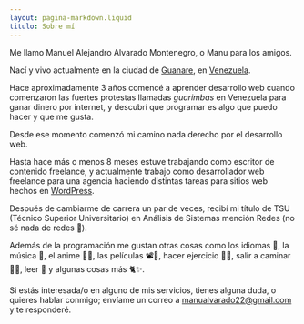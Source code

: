 ```yaml
---
layout: pagina-markdown.liquid
titulo: Sobre mí
---
```

Me llamo Manuel Alejandro Alvarado Montenegro, o Manu para los amigos.

Nací y vivo actualmente en la ciudad de [Guanare](https://es.wikipedia.org/wiki/Guanare), en [Venezuela](https://es.wikipedia.org/wiki/Venezuela).

Hace aproximadamente 3 años comencé a aprender desarrollo web cuando comenzaron las fuertes protestas llamadas *guarimbas* en Venezuela para ganar dinero por internet, y descubrí que programar es algo que puedo hacer y que me gusta.

Desde ese momento comenzó mi camino nada derecho por el desarrollo web.

Hasta hace más o menos 8 meses estuve trabajando como escritor de contenido freelance, y actualmente trabajo como desarrollador web freelance para una agencia haciendo distintas tareas para sitios web hechos en [WordPress](https://ve.wordpress.org/).

Después de cambiarme de carrera un par de veces, recibí mi título de TSU (Técnico Superior Universitario) en Análisis de Sistemas mención Redes (no sé nada de redes 😬).

Además de la programación me gustan otras cosas como los idiomas 🎌, la música 🎸, el anime 👹🍙, las películas 📽🍿, hacer ejercicio 🏃‍♂️, salir a caminar 🚶‍♂️, leer 📖 y algunas cosas más 🐈✨.

Si estás interesada/o en alguno de mis servicios, tienes alguna duda, o quieres hablar conmigo; envíame un correo a [manualvarado22@gmail.com](#?email=manualvarado22@gmail.com) y te responderé.
